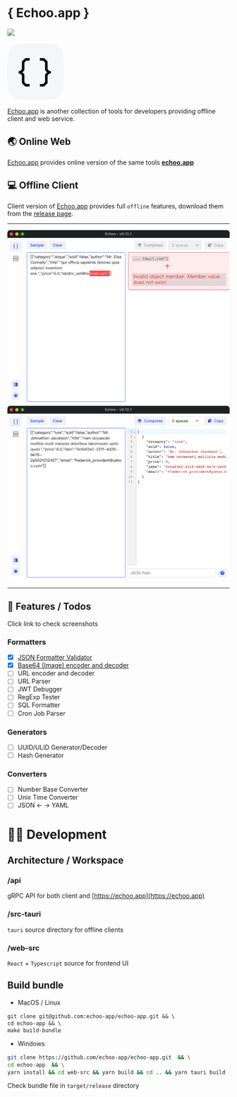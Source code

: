 # { Echoo.app }

![](https://img.shields.io/github/release/echoo-app/echoo-app.svg?style=flat-square)

![](src-tauri/icons/128x128.png)

[Echoo.app](https://echoo.app) is another collection of tools for developers providing offline client and web service.

## 🌏 Online Web

[Echoo.app](https://echoo.app) provides online version of the same tools **[echoo.app](https://echoo.app)**

## 💻 Offline Client

Client version of [Echoo.app](https://echoo.app) provides full `offline` features, download them from
the [release page](https://github.com/echoo-app/echoo-app/releases).

----

![](docs/img/json-2.png)
![](docs/img/json-1.png)

-----

## 🎉 Features / Todos

Click link to check screenshots

### Formatters

- [x] [JSON Formatter Validator](docs/json-formatter.md)
- [x] [Base64 (Image) encoder and decoder](docs/base64-ende.md)
- [ ] URL encoder and decoder
- [ ] URL Parser
- [ ] JWT Debugger
- [ ] RegExp Tester
- [ ] SQL Formatter
- [ ] Cron Job Parser

### Generators

- [ ] UUID/ULID Generator/Decoder
- [ ] Hash Generator

### Converters

- [ ] Number Base Converter
- [ ] Unix Time Converter
- [ ] JSON <- -> YAML

# 🧑‍💻 Development

## Architecture / Workspace

### /api

gRPC API for both client and [https://echoo.app](https://echoo.app)

### /src-tauri

`tauri` source directory for offline clients

### /web-src

`React` + `Typescript` source for frontend UI

## Build bundle

- MacOS / Linux

```shell
git clone git@github.com:echoo-app/echoo-app.git && \
cd echoo-app && \
make build-bundle
```

- Windows

```bash
git clone https://github.com/echoo-app/echoo-app.git  && \
cd echoo-app  && \
yarn install && cd web-src && yarn build && cd .. && yarn tauri build
```

Check bundle file in `target/release` directory
